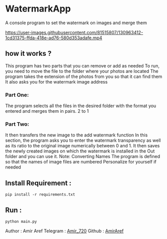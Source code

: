 # WatermarkApp
A console program to set the watermark on images and merge them


https://user-images.githubusercontent.com/81515807/130963412-1cd31375-ffda-418e-ad76-580d353adafe.mp4


## how it works ?
This program has two parts that you can remove or add as needed
To run, you need to move the file to the folder where your photos are located
The program takes the extension of the photos from you so that it can find them
It also asks you for the watermark image address

### Part One:
The program selects all the files in the desired folder with the format you entered and merges them in pairs. 2 to 1

### Part Two:
It then transfers the new image to the add watermark function
In this section, the program asks you to enter the watermark transparency as well as its ratio to the original image numerically between 0 and 1.
It then saves the newly created images on which the watermark is installed in the Out folder and you can use it.
Note: Converting Names The program is defined so that the names of image files are numbered
Personalize for yourself if needed



## Install Requirement :
```
pip install -r requirements.txt
```

## Run :
```
python main.py
```


Author : Amir Aref
Telegram : [Amir_720](https://t.me/Amir_720)
Github : [AmirAref](https://github.com/AmirAref)

